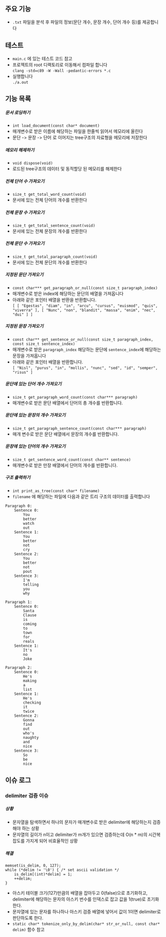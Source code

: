 ## 주요 기능
- `.txt` 파일을 분석 후 파일의 정보(문단 개수, 문장 개수, 단어 개수 등)를 제공합니다

## 테스트
- `main.c` 에 있는 테스트 코드 참고
- 프로젝트의 root 디랙토리로 이동해서 컴파일 합니다  
`clang -std=c89 -W -Wall -pedantic-errors *.c`
- 실행합니다  
`./a.out`

## 기능 목록
##### 문서 로딩하기
- `int load_document(const char* document)`
- 매개변수로 받은 이름에 해당하는 파일을 한줄씩 읽어서 메모리에 올린다
- 문단 -> 문장 -> 단어 로 이어지는 tree구조의 자료형을 메모리에 저장한다

##### 메모리 해제하기
- `void dispose(void)`
- 로드된 tree구조의 데이터 및 동적할당 된 메모리를 해제한다

##### 전체 단어 수 가져오기
- `size_t get_total_word_count(void)` 
- 문서에 있는 전체 단어의 개수를 반환한다

##### 전체 문장 수 가져오기
- `size_t get_total_sentence_count(void)`
- 문서에 있는 전체 문장의 개수를 반환한다

##### 전체 문단 수 가져오기
- `size_t get_total_paragraph_count(void)`
- 문서에 있는 전체 문단의 개수를 반환한다

##### 지정된 문단 가져오기
- `const char*** get_paragraph_or_null(const size_t paragraph_index)`
- 매개변수로 받은 index에 해당하는 문단의 배열을 가져옵니다
- 아래와 같은 포인터 배열을 반환을 반환합니다.  
`[ [ "Egestas", "diam", "in", "arcu", "cursus", "euismod", "quis", "viverra" ], [ "Nunc", "non", "blandit", "massa", "enim", "nec", "dui" ] ]`

##### 지정된 문장 가져오기
- `const char** get_sentence_or_null(const size_t paragraph_index, const size_t sentence_index)`
- 매개변수로 받은 `paragraph_index` 해당하는 문단에 `sentence_index`에 해당하는 문장을 가져옵니다
- 아래와 같은 포인터 배열을 반환합니다.  
`[ "Nisl", "purus", "in", "mollis", "nunc", "sed", "id", "semper", "risus" ]`

##### 문단에 있는 단어 개수 가져오기
- `size_t get_paragraph_word_count(const char*** paragraph)`
- 매개변수로 받은 문단 배열에서 단어의 총 개수를 반환합니다.

##### 문단에 있는 문장의 개수 가져오기
- `size_t get_paragraph_sentence_count(const char*** paragraph)`
- 매개 변수로 받은 문단 배열에서 문장의 개수를 반환합니다.

##### 문장에 있는 단어의 개수 가져오기
- `size_t get_sentence_word_count(const char** sentence)`
- 매개변수로 받은 만장 배열에서 단어의 개수를 반환합니다.

##### 구조 출력하기
- `int print_as_tree(const char* filename)`
- `filename` 에 해당하는 파일에 다음과 같은 트리 구조의 데이터를 출력합니다  
```
Paragraph 0:
    Sentence 0:
        You
        better
        watch
        out
    Sentence 1:
        You
        better
        not
        cry
    Sentence 2:
        You
        better
        not
        pout
    Sentence 3:
        I'm
        telling
        you
        why

Paragraph 1:
    Sentence 0:
        Santa
        Clause
        is
        coming
        to
        town
        for
        reals
    Sentence 1:
        It's
        no
        Joke

Paragraph 2:
    Sentence 0:
        He's
        making
        a
        list
    Sentence 1:
        He's
        checking
        it
        twice
    Sentence 2:
        Gonna
        find
        out
        who's
        naughty
        and
        nice
    Sentence 3:
        So
        be
        nice
```

## 이슈 로그
### delimiter 검증 이슈
##### 상황
- 문자열을 탐색하면서 하나의 문자가 매개변수로 받은 delimiter에 해당하는지 검증해야 하는 상황
- 문자열의 길이가 n이고 delimiter가 m개가 있으면 검증하는데 O(n * m)의 시간복잡도를 가지게 되어 비효율적인 상황

##### 해결
```
memset(is_delim, 0, 127);
while (*delim != '\0') { /* set ascii validation */
    is_delim[(int)*delim] = 1;
    ++delim;
}
```
- 아스키 테이블 크기(127)만큼의 배열을 잡아두고 0(false)으로 초기화하고, delimiter에 해당하는 문자의 아스키 번수를 인덱스로 잡고 값을 1(true)로 초기화한다.
- 문자열에 있는 문자를 하나하나 아스키 검증 배열에 넣어서 값이 1이면 delimiter로 판단하도록 한다.
- `static char* tokenize_only_by_delim(char* str_or_null, const char* delim)` 함수 참고

